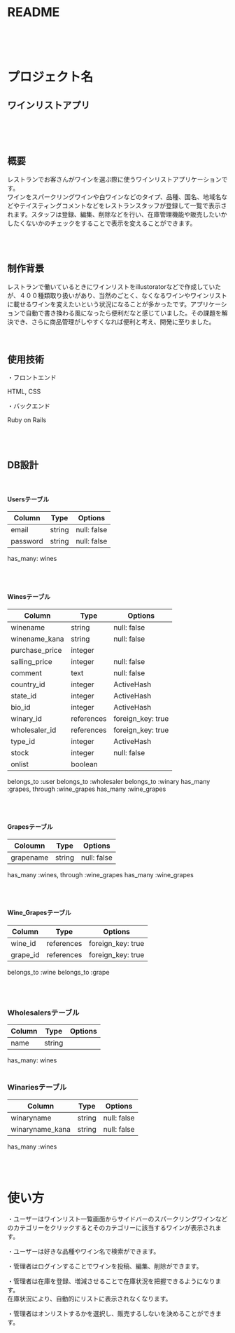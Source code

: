 # README
<br>
<br>
<br>

# プロジェクト名
## ワインリストアプリ
<br>
<br>
<br>

## 概要
レストランでお客さんがワインを選ぶ際に使うワインリストアプリケーションです。  
ワインをスパークリングワインや白ワインなどのタイプ、品種、国名、地域名などやテイスティングコメントなどをレストランスタッフが登録して一覧で表示されます。スタッフは登録、編集、削除などを行い、在庫管理機能や販売したいかしたくないかのチェックをすることで表示を変えることができます。
  
<br>
<br>

## 制作背景
レストランで働いているときにワインリストをillustoratorなどで作成していたが、４００種類取り扱いがあり、当然のごとく、なくなるワインやワインリストに載せるワインを変えたいという状況になることが多かったです。アプリケーションで自動で書き換わる風になったら便利だなと感じていました。その課題を解決でき、さらに商品管理がしやすくなれば便利と考え、開発に至りました。
  
  
<br>
  
## 使用技術
・フロントエンド
  
HTML, CSS
  
・バックエンド
  
Ruby on Rails
  
<br>
<br>

## DB設計
<br>

#### Usersテーブル
  
|Column  |Type  | Options  |
|--------|------|----------|
|email   |string|null: false|
|password|string|null: false|

has_many: wines
  
<br>
<br>
  

#### Winesテーブル
  
|Column               |Type          |Options           |
|---------------------|--------------|------------------|
|winename             |string        | null: false      |
|winename_kana        |string        | null: false      |
|purchase_price       |integer       |                  |
|salling_price        |integer       | null: false      |
|comment              |text          | null: false      |
|country_id           |integer       | ActiveHash       |
|state_id             |integer       | ActiveHash       |
|bio_id               |integer       | ActiveHash       |
|winary_id            |references    | foreign_key: true |
|wholesaler_id        |references    | foreign_key: true      
|type_id              |integer       | ActiveHash       |
|stock                |integer       | null: false      |
|onlist               |boolean       |                  |
  
belongs_to :user
belongs_to :wholesaler
belongs_to :winary
has_many :grapes, through :wine_grapes
has_many :wine_grapes
  
<br>
<br>
  

#### Grapesテーブル
  
|Coloumn              |Type           | Options        |
|---------------------|---------------|----------------|
|grapename            |string         | null: false    |
  
has_many :wines, through :wine_grapes
has_many :wine_grapes
  
<br>
<br>
  
#### Wine_Grapesテーブル

|Column            | Type           | Options        |
|------------------|----------------|----------------|
|wine_id           | references     | foreign_key: true|
|grape_id          | references     | foreign_key: true|
  
belongs_to :wine
belongs_to :grape
  
<br>
<br>

### Wholesalersテーブル

|Column            | Type             | Options        |
|------------------|------------------|----------------|
|name              | string           |                |
  
  
has_many: wines
<br>
<br>

### Winariesテーブル
  
|Column            | Type             | Options        |
|------------------|------------------|----------------|
|winaryname        | string           | null: false    |
|winaryname_kana   | string           | null: false    |
  
has_many :wines

<br>

<br>
  

# 使い方

・ユーザーはワインリスト一覧画面からサイドバーのスパークリングワインなどのカテゴリーをクリックするとそのカテゴリーに該当するワインが表示されます。

  
・ユーザーは好きな品種やワイン名で検索ができます。
  
・管理者はログインすることでワインを投稿、編集、削除ができます。
  
・管理者は在庫を登録、増減させることで在庫状況を把握できるようになります。  
在庫状況により、自動的にリストに表示されなくなります。

・管理者はオンリストするかを選択し、販売するしないを決めることができます。
  




